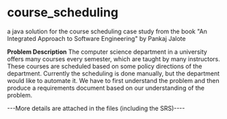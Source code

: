 # course_scheduling
a java solution for the course scheduling case study from the book "An Integrated Approach to Software Engineering" by Pankaj Jalote

**Problem Description**
The computer science department in a university offers many courses every
semester, which are taught by many instructors. These courses are scheduled
based on some policy directions of the department. Currently the scheduling
is done manually, but the department would like to automate it. We have
to first understand the problem and then produce a requirements document
based on our understanding of the problem.

---More details are attached in the files (including the SRS)----
